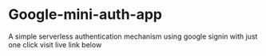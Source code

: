 # Google-mini-auth-app

A simple serverless authentication mechanism using google signin with just one click visit live link below
